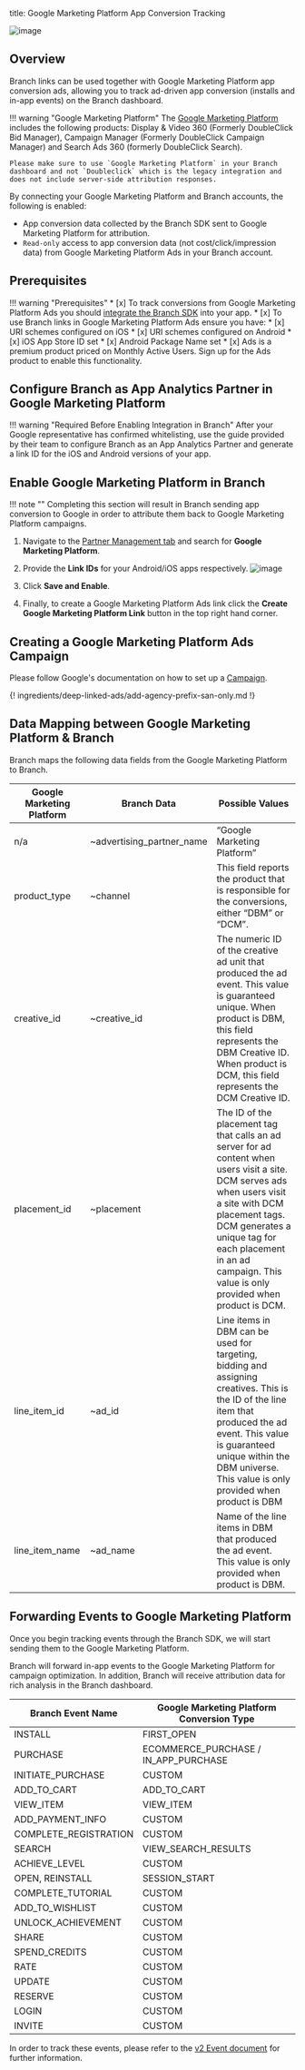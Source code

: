 title: Google Marketing Platform App Conversion Tracking

![image](https://cdn.branch.io/branch-assets/ad-partner-manager//gmp-logo-1557768658464.png)

## Overview

Branch links can be used together with Google Marketing Platform app conversion ads, allowing you to track ad-driven app conversion (installs and in-app events) on the Branch dashboard.

!!! warning "Google Marketing Platform"
	The [Google Marketing Platform](https://support.google.com/dcm/answer/9015629?hl=en) includes the following products: Display & Video 360 (Formerly DoubleClick Bid Manager), Campaign Manager (Formerly DoubleClick Campaign Manager) and Search Ads 360 (formerly DoubleClick Search).

	Please make sure to use `Google Marketing Platform` in your Branch dashboard and not `Doubleclick` which is the legacy integration and does not include server-side attribution responses.

By connecting your Google Marketing Platform and Branch accounts, the following is enabled:

- App conversion data collected by the Branch SDK sent to Google Marketing Platform for attribution.
- `Read-only` access to app conversion data (not cost/click/impression data) from Google Marketing Platform Ads in your Branch account.

## Prerequisites

!!! warning "Prerequisites"
	* [x] To track conversions from Google Marketing Platform Ads you should [integrate the Branch SDK](https://docs.branch.io/resources/native-sdks-and-plugins/) into your app.
	* [x] To use Branch links in Google Marketing Platform Ads ensure you have:
		* [x] URI schemes configured on iOS
		* [x] URI schemes configured on Android
		* [x] iOS App Store ID set
		* [x] Android Package Name set
	* [x] Ads is a premium product priced on Monthly Active Users. Sign up for the Ads product to enable this functionality.

## Configure Branch as App Analytics Partner in Google Marketing Platform

!!! warning "Required Before Enabling Integration in Branch"
	After your Google representative has confirmed whitelisting, use the guide provided by their team to configure Branch as an App Analytics Partner and generate a link ID for the iOS and Android versions of your app.

## Enable Google Marketing Platform in Branch

!!! note ""
	Completing this section will result in Branch sending app conversion to Google in order to attribute them back to Google Marketing Platform campaigns.

1. Navigate to the [Partner Management tab](https://dashboard.branch.io/ads/partner-management) and search for **Google Marketing Platform**.

1. Provide the **Link IDs** for your Android/iOS apps respectively.
	![image](/_assets/img/pages/deep-linked-ads/google-marketing-platform/google-marketing-platform-enable.png)
1. Click **Save and Enable**.

1. Finally, to create a Google Marketing Platform Ads link click the **Create Google Marketing Platform Link** button in the top right hand corner.

## Creating a Google Marketing Platform Ads Campaign

Please follow Google's documentation on how to set up a [Campaign](https://support.google.com/dcm/answer/2838056?visit_id=636933638406934064-1262523168&ref_topic=2834022&rd=1).

{! ingredients/deep-linked-ads/add-agency-prefix-san-only.md !}

## Data Mapping between Google Marketing Platform & Branch

Branch maps the following data fields from the Google Marketing Platform to Branch.

Google Marketing Platform | Branch Data | Possible Values
--- | --- | ---
n/a | ~advertising_partner_name | “Google Marketing Platform”
product_type | ~channel | This field reports the product that is responsible for the conversions, either “DBM” or “DCM”.
creative_id | ~creative_id | The numeric ID of the creative ad unit that produced the ad event. This value is guaranteed unique. When product is DBM, this field represents the DBM Creative ID. When product is DCM, this field represents the DCM Creative ID.
placement_id | ~placement | The ID of the placement tag that calls an ad server for ad content when users visit a site. DCM serves ads when users visit a site with DCM placement tags. DCM generates a unique tag for each placement in an ad campaign. This value is only provided when product is DCM.
line_item_id | ~ad_id | Line items in DBM can be used for targeting, bidding and assigning creatives. This is the ID of the line item that produced the ad event. This value is guaranteed unique within the DBM universe. This value is only provided when product is DBM
line_item_name | ~ad_name | Name of the line items in DBM that produced the ad event. This value is only provided when product is DBM.

## Forwarding Events to Google Marketing Platform

Once you begin tracking events through the Branch SDK, we will start sending them to the Google Marketing Platform.

Branch will forward in-app events to the Google Marketing Platform for campaign optimization. In addition, Branch will receive attribution data for rich analysis in the Branch dashboard.

Branch Event Name | Google Marketing Platform Conversion Type
--- | ---
INSTALL | FIRST_OPEN
PURCHASE | ECOMMERCE_PURCHASE / IN_APP_PURCHASE
INITIATE_PURCHASE | CUSTOM
ADD_TO_CART | ADD_TO_CART
VIEW_ITEM | VIEW_ITEM
ADD_PAYMENT_INFO | CUSTOM
COMPLETE_REGISTRATION | CUSTOM
SEARCH | VIEW_SEARCH_RESULTS
ACHIEVE_LEVEL | CUSTOM
OPEN, REINSTALL | SESSION_START
COMPLETE_TUTORIAL | CUSTOM
ADD_TO_WISHLIST | CUSTOM
UNLOCK_ACHIEVEMENT | CUSTOM
SHARE | CUSTOM
SPEND_CREDITS | CUSTOM
RATE | CUSTOM
UPDATE | CUSTOM
RESERVE | CUSTOM
LOGIN | CUSTOM
INVITE | CUSTOM

In order to track these events, please refer to the [v2 Event document](/apps/v2event/#v2-event) for further information.
